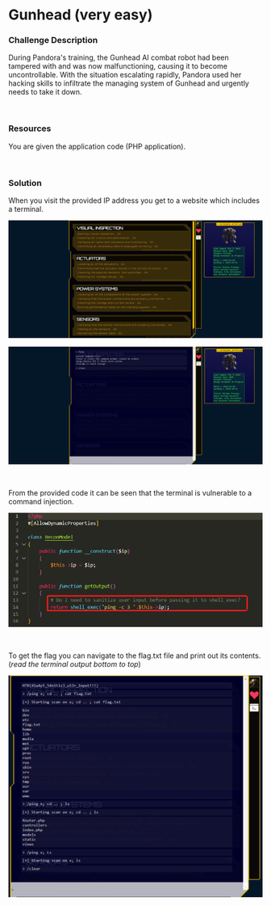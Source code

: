 # Gunhead (very easy)

### Challenge Description
During Pandora's training, the Gunhead AI combat robot had been tampered with and was now malfunctioning, causing it to become uncontrollable. With the situation escalating rapidly, Pandora used her hacking skills to infiltrate the managing system of Gunhead and urgently needs to take it down.

<br>

### Resources
You are given the application code (PHP application). 

<br>

### Solution

When you visit the provided IP address you get to a website which includes a terminal.

![alt text](./Screenshot%201.png)

![alt text](./Screenshot%202.png)

<br>

From the provided code it can be seen that the terminal is vulnerable to a command injection.

![alt text](./Screenshot%207.png)

<br>

To get the flag you can navigate to the flag.txt file and print out its contents. (*read the terminal output bottom to top*)

![alt text](./Screenshot%206.png)
